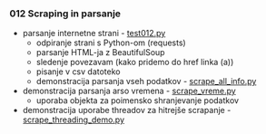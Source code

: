 ### 012 Scraping in parsanje
* parsanje internetne strani - [test012.py](/src/012_scraping/test012.py)
  * odpiranje strani s Python-om (requests)
  * parsanje HTML-ja z BeautifulSoup
  * sledenje povezavam (kako pridemo do href linka (a))
  * pisanje v csv datoteko
  * demonstracija parsanja vseh podatkov - [scrape_all_info.py](/src/012_sraping/scrape_all_info.py)
* demonstracija parsanja arso vremena - [scrape_vreme.py](/src/012_sraping/scrape_vreme.py)
  * uporaba objekta za poimensko shranjevanje podatkov
* demonstracija uporabe threadov za hitrejše scrapanje - [scrape_threading_demo.py](/src/012_sraping/scrape_threading_demo.py)